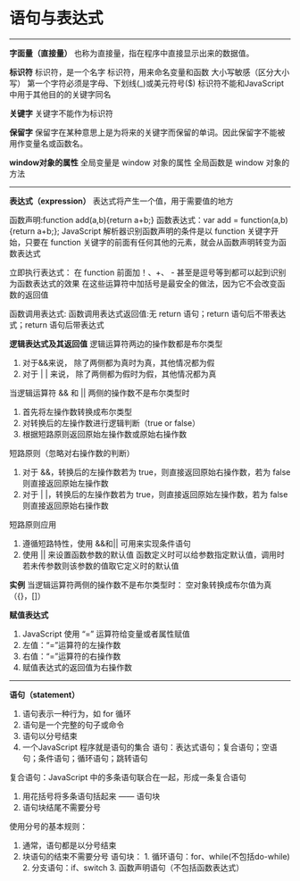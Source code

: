 ﻿# 语句与表达式

---

**字面量（直接量）**
 也称为直接量，指在程序中直接显示出来的数据值。

**标识符**
标识符，是一个名字
标识符，用来命名变量和函数
大小写敏感（区分大小写）
第一个字符必须是字母、下划线(_)或美元符号($)
标识符不能和JavaScript中用于其他目的的关键字同名

**关键字**
关键字不能作为标识符

**保留字**
保留字在某种意思上是为将来的关键字而保留的单词。因此保留字不能被用作变量名或函数名。

**window对象的属性**
全局变量是 window 对象的属性
全局函数是 window 对象的方法

---

**表达式（expression）**
表达式将产生一个值，用于需要值的地方

函数声明:function add(a,b){return a+b;}
函数表达式：var add = function(a,b){return a+b;};
JavaScript 解析器识别函数声明的条件是以 function 关键字开始，只要在 function 关键字的前面有任何其他的元素，就会从函数声明转变为函数表达式

立即执行表达式：
在 function 前面加！、+、 - 甚至是逗号等到都可以起到识别为函数表达式的效果
在这些运算符中加括号是最安全的做法，因为它不会改变函数的返回值

函数调用表达式:
函数调用表达式返回值:无 return 语句；return 语句后不带表达式；return 语句后带表达式

**逻辑表达式及其返回值**
逻辑运算符两边的操作数都是布尔类型
1. 对于&&来说， 除了两侧都为真时为真，其他情况都为假
2. 对于 | | 来说， 除了两侧都为假时为假，其他情况都为真

当逻辑运算符 && 和 || 两侧的操作数不是布尔类型时
1. 首先将左操作数转换成布尔类型
2.  对转换后的左操作数进行逻辑判断（true or false）
3.  根据短路原则返回原始左操作数或原始右操作数

短路原则（忽略对右操作数的判断）
1. 对于 &&，转换后的左操作数若为 true，则直接返回原始右操作数，若为 false 则直接返回原始左操作数
2.  对于 | |，转换后的左操作数若为 true，则直接返回原始左操作数，若为 false 则直接返回原始右操作数

短路原则应用
1. 遵循短路特性，使用 &&和|| 可用来实现条件语句
2. 使用 || 来设置函数参数的默认值
    函数定义时可以给参数指定默认值，调用时若未传参数则该参数的值取它定义时的默认值

**实例**
当逻辑运算符两侧的操作数不是布尔类型时：
空对象转换成布尔值为真（{}，[]）

**赋值表达式**
1. JavaScript 使用 “=” 运算符给变量或者属性赋值
2. 左值：“=”运算符的左操作数
3. 右值：“=”运算符的右操作数
4. 赋值表达式的返回值为右操作数

---

**语句（statement）**
1. 语句表示一种行为，如 for 循环 
2. 语句是一个完整的句子或命令
3. 语句以分号结束
4. 一个JavaScript 程序就是语句的集合
语句：表达式语句；复合语句；空语句；条件语句；循环语句；跳转语句

复合语句：JavaScript 中的多条语句联合在一起，形成一条复合语句
1. 用花括号将多条语句括起来 —— 语句块
2.  语句块结尾不需要分号

使用分号的基本规则：
1. 通常，语句都是以分号结束
2. 块语句的结束不需要分号
    语句块：
        1. 循环语句：for、while(不包括do-while)
        2. 分支语句：if、switch
        3. 函数声明语句（不包括函数表达式）


























































